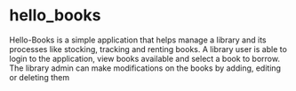 # hello_books
Hello-Books is a simple application that helps manage a library and its processes like stocking, tracking and renting books.
A library user is able to login to the application, view books available and select a book to borrow. 
The library admin can make modifications on the books by adding, editing or deleting them
